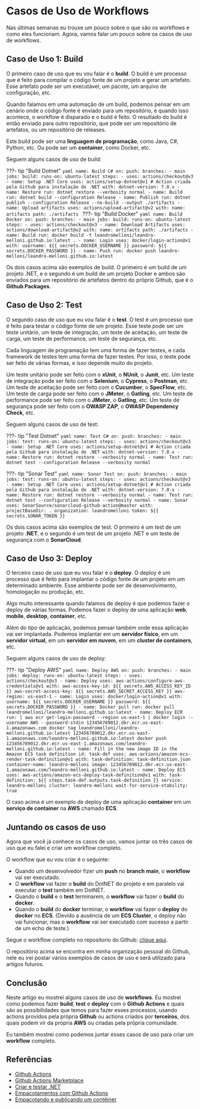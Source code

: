 # Casos de Uso de Workflows

Nas últimas semanas eu trouxe um pouco sobre o que são os workflows e como eles funcionam. Agora, vamos falar um pouco sobre os casos de uso de workflows.

## Caso de Uso 1: Build

O primeiro caso de uso que eu vou falar é o __build__. O build é um processo que é feito para compilar o código fonte de um projeto e gerar um artefato. Esse artefato pode ser um executável, um pacote, um arquivo de configuração, etc.

Quando falamos em uma automação de um build, podemos pensar em um cenário onde o código fonte é enviado para um repositório, e quando isso acontece, o workflow é disparado e o build é feito. O resultado do build é então enviado para outro repositório, que pode ser um repositório de artefatos, ou um repositório de releases.

Este build pode ser uma __linguagem de programação__, como Java, C#, Python, etc. Ou pode ser um __container__, como Docker, etc.

Seguem alguns casos de uso de build:

???- tip "Build Dotnet"
    ```yaml
    name: Build C#
    on:
      push:
        branches:
          - main
    jobs:
      build:
        runs-on: ubuntu-latest
        steps:
        - uses: actions/checkout@v3
        - name: Setup .NET Core
          uses: actions/setup-dotnet@v1 # Action criada pela Github para instalação do .NET
          with:
            dotnet-version: 7.0.x
        - name: Restore
          run: dotnet restore --verbosity normal
        - name: Build
          run: dotnet build --configuration Release
        - name: Publish
          run: dotnet publish --configuration Release --no-build --output ./artifacts
        - name: Upload artifacts
          uses: actions/upload-artifact@v2
          with:
            name: artifacts
            path: ./artifacts
    ```
???- tip "Build Docker"
    ```yaml
    name: Build Docker
    on:
      push:
        branches:
          - main
    jobs:
      build:
        runs-on: ubuntu-latest
        steps:
        - uses: actions/checkout@v3
        - name: Download Artifacts
          uses: actions/download-artifact@v2
          with:
            name: artifacts
            path: ./artifacts
        - name: Build
          run: docker build -t leandromelloni/leandro-melloni.github.io:latest .
        - name: Login
          uses: docker/login-action@v1
          with:
            username: ${{ secrets.DOCKER_USERNAME }}
            password: ${{ secrets.DOCKER_PASSWORD }}
        - name: Push
          run: docker push leandro-melloni/leandro-melloni.github.io:latest
    ```

Os dois casos acima são exemplos de build. O primeiro é um build de um projeto .NET, e o segundo é um build de um projeto Docker e ambos são enviados para um repositório de artefatos dentro do próprio Github, que é o __Github Packages__.

## Caso de Uso 2: Test

O segundo caso de uso que eu vou falar é o __test__. O test é um processo que é feito para testar o código fonte de um projeto. Esse teste pode ser um teste unitário, um teste de integração, um teste de aceitação, um teste de carga, um teste de performance, um teste de segurança, etc.

Cada linguagem de programação tem uma forma de fazer testes, e cada framework de testes tem uma forma de fazer testes. Por isso, o teste pode ser feito de várias formas, e isso depende muito do projeto.

Um teste unitário pode ser feito com o __xUnit__, o __NUnit__, o __Junit__, etc. Um teste de integração pode ser feito com o __Selenium__, o __Cypress__, o __Postman__, etc. Um teste de aceitação pode ser feito com o __Cucumber__, o __SpecFlow__, etc. Um teste de carga pode ser feito com o __JMeter__, o __Gatling__, etc. Um teste de performance pode ser feito com o __JMeter__, o __Gatling__, etc. Um teste de segurança pode ser feito com o __OWASP ZAP__, o __OWASP Dependency Check__, etc.

Seguem alguns casos de uso de test:

???- tip "Test Dotnet"
    ```yaml
    name: Test C#
    on:
      push:
        branches:
          - main
    jobs:
      test:
        runs-on: ubuntu-latest
        steps:
        - uses: actions/checkout@v3
        - name: Setup .NET Core
          uses: actions/setup-dotnet@v1 # Action criada pela Github para instalação do .NET
          with:
            dotnet-version: 7.0.x
        - name: Restore
          run: dotnet restore --verbosity normal
        - name: Test
          run: dotnet test --configuration Release --verbosity normal
    ```

???- tip "Sonar Test"
    ```yaml
    name: Sonar Test
    on:
      push:
        branches:
          - main
    jobs:
      test:
        runs-on: ubuntu-latest
        steps:
        - uses: actions/checkout@v3
        - name: Setup .NET Core
          uses: actions/setup-dotnet@v1 # Action criada pela Github para instalação do .NET
          with:
            dotnet-version: 7.0.x
        - name: Restore
          run: dotnet restore --verbosity normal
        - name: Test
          run: dotnet test --configuration Release --verbosity normal
        - name: Sonar
          uses: SonarSource/sonarcloud-github-action@master
          with:
            projectBaseDir: .
            organization: leandromelloni
            token: ${{ secrets.SONAR_TOKEN }}
    ```

Os dois casos acima são exemplos de test. O primeiro é um test de um projeto __.NET__, e o segundo é um test de um projeto .NET e um teste de segurança com o __SonarCloud__.

## Caso de Uso 3: Deploy

O terceiro caso de uso que eu vou falar é o __deploy__. O deploy é um processo que é feito para implantar o código fonte de um projeto em um determinado ambiente. Esse ambiente pode ser de desenvolvimento, homologação ou produção, etc.

Algo muito interessante quando falamos de deploy é que podemos fazer o deploy de várias formas. Podemos fazer o deploy de uma aplicação __web__, __mobile__, __desktop__, __container__, etc.

Além do tipo de aplicação, podemos pensar também onde essa aplicação vai ser implantada. Podemos implantar em um __servidor físico__, em um __servidor virtual__, em um __servidor em nuvem__, em um __cluster de containers__, etc.

Seguem alguns casos de uso de deploy:

???- tip "Deploy AWS"
    ```yaml
    name: Deploy AWS
    on:
      push:
        branches:
          - main
    jobs:
      deploy:
        runs-on: ubuntu-latest
        steps:
        - uses: actions/checkout@v3
        - name: Deploy
          uses: aws-actions/configure-aws-credentials@v1
          with:
            aws-access-key-id: ${{ secrets.AWS_ACCESS_KEY_ID }}
            aws-secret-access-key: ${{ secrets.AWS_SECRET_ACCESS_KEY }}
            aws-region: us-east-1
        - name: Login
          uses: docker/login-action@v1
          with:
            username: ${{ secrets.DOCKER_USERNAME }}
            password: ${{ secrets.DOCKER_PASSWORD }}
        - name: Docker pull
          run: docker pull leandromelloni/leandro-melloni.github.io:latest
        - name: Deploy ECR
          run: |
            aws ecr get-login-password --region us-east-1 | docker login --username AWS --password-stdin 123456789012.dkr.ecr.us-east-1.amazonaws.com
            docker tag leandromelloni/leandro-melloni.github.io:latest 123456789012.dkr.ecr.us-east-1.amazonaws.com/leandro-melloni.github.io:latest
            docker push 123456789012.dkr.ecr.us-east-1.amazonaws.com/leandro-melloni.github.io:latest
        - name: Fill in the new image ID in the Amazon ECS task definition
          id: task-def
          uses: aws-actions/amazon-ecs-render-task-definition@v1
          with:
            task-definition: task-definition.json
            container-name: leandro-melloni
            image: 123456789012.dkr.ecr.us-east-1.amazonaws.com/leandro-melloni.github.io:latest
        - name: Deploy ECS
          uses: aws-actions/amazon-ecs-deploy-task-definition@v1
          with:
            task-definition: ${{ steps.task-def.outputs.task-definition }}
            service: leandro-melloni
            cluster: leandro-melloni
            wait-for-service-stability: true
    ```

O caso acima é um exemplo de deploy de uma aplicação __container__ em um __serviço de container__ na __AWS__ chamado __ECS__.

## Juntando os casos de uso

Agora que você já conhece os casos de uso, vamos juntar os três casos de uso que eu falei e criar um workflow completo.

O workflow que eu vou criar é o seguinte:

* Quando um desenvolvedor fizer um __push__ no __branch__ __main__, o __workflow__ vai ser executado.
* O __workflow__ vai fazer o __build__ do DotNET do projeto e em paralelo vai executar o __test__ também em DotNET.
* Quando o __build__ e o __test__ terminarem, o __workflow__ vai fazer o __build__ do __docker__.
* Quando o __build__ do __docker__ terminar, o __workflow__ vai fazer o __deploy__ do __docker__ no __ECS__. (Devido a ausência de um __ECS Cluster__, o deploy não vai funcionar, mas o __workflow__ vai ser executado com sucesso a partir de um echo de teste.)

Segue o workflow completo no repositorio do Github: [clique aqui](https://github.com/leandro-melloni/use-case-workflows).

O repositório acima se encontra em minha organização pessoal do Github, nele eu irei postar vários exemplos de casos de uso e será utilizado para artigos futuros.


## Conclusão

Neste artigo eu mostrei alguns casos de uso de __workflows__. Eu mostrei como podemos fazer __build__, __test__ e __deploy__ com o __Github Actions__ e quais são as possibilidades que temos para fazer esses processos, usando actions providos pela própria __Github__ ou actions criados por __terceiros__, dos quais podem vir da própria __AWS__ ou criadas pela própria comunidade.

Eu também mostrei como podemos juntar esses casos de uso para criar um __workflow__ completo.

## Referências

* [Github Actions](https://docs.github.com/pt/actions)
* [Github Actions Marketplace](https://github.com/marketplace)
* [Criar e testar .NET](https://docs.github.com/pt/actions/guides/building-and-testing-net)
* [Empacotamentos com Github Actions](https://docs.github.com/pt/actions/publishing-packages/about-packaging-with-github-actions)
* [Empacotando e publicando um contêiner](https://docs.github.com/pt/actions/guides/publishing-docker-images)